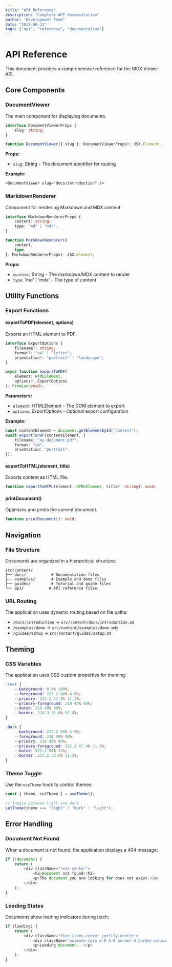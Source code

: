```yaml
---
title: "API Reference"
description: "Complete API documentation"
author: "Development Team"
date: "2025-06-21"
tags: ["api", "reference", "documentation"]
---
```


# API Reference

This document provides a comprehensive reference for the MDX Viewer API.

## Core Components

### DocumentViewer

The main component for displaying documents.

```typescript
interface DocumentViewerProps {
    slug: string;
}

function DocumentViewer({ slug }: DocumentViewerProps): JSX.Element;
```

**Props:**

-   `slug`: String - The document identifier for routing

**Example:**

```tsx
<DocumentViewer slug="docs/introduction" />
```

### MarkdownRenderer

Component for rendering Markdown and MDX content.

```typescript
interface MarkdownRendererProps {
    content: string;
    type: "md" | "mdx";
}

function MarkdownRenderer({
    content,
    type,
}: MarkdownRendererProps): JSX.Element;
```

**Props:**

-   `content`: String - The markdown/MDX content to render
-   `type`: 'md' | 'mdx' - The type of content

## Utility Functions

### Export Functions

#### exportToPDF(element, options)

Exports an HTML element to PDF.

```typescript
interface ExportOptions {
    filename?: string;
    format?: "a4" | "letter";
    orientation?: "portrait" | "landscape";
}

async function exportToPDF(
    element: HTMLElement,
    options?: ExportOptions
): Promise<void>;
```

**Parameters:**

-   `element`: HTMLElement - The DOM element to export
-   `options`: ExportOptions - Optional export configuration

**Example:**

```typescript
const contentElement = document.getElementById("content");
await exportToPDF(contentElement, {
    filename: "my-document.pdf",
    format: "a4",
    orientation: "portrait",
});
```

#### exportToHTML(element, title)

Exports content as HTML file.

```typescript
function exportToHTML(element: HTMLElement, title?: string): void;
```

#### printDocument()

Optimizes and prints the current document.

```typescript
function printDocument(): void;
```

## Navigation

### File Structure

Documents are organized in a hierarchical structure:

```
src/content/
├── docs/           # Documentation files
├── examples/       # Example and demo files
├── guides/         # Tutorial and guide files
└── api/           # API reference files
```

### URL Routing

The application uses dynamic routing based on file paths:

-   `/docs/introduction` → `src/content/docs/introduction.md`
-   `/examples/demo` → `src/content/examples/demo.mdx`
-   `/guides/setup` → `src/content/guides/setup.md`

## Theming

### CSS Variables

The application uses CSS custom properties for theming:

```css
:root {
    --background: 0 0% 100%;
    --foreground: 222.2 84% 4.9%;
    --primary: 222.2 47.4% 11.2%;
    --primary-foreground: 210 40% 98%;
    --muted: 210 40% 96%;
    --border: 214.3 31.8% 91.4%;
}

.dark {
    --background: 222.2 84% 4.9%;
    --foreground: 210 40% 98%;
    --primary: 210 40% 98%;
    --primary-foreground: 222.2 47.4% 11.2%;
    --muted: 222.2 84% 11%;
    --border: 217.2 32.6% 17.5%;
}
```

### Theme Toggle

Use the `useTheme` hook to control themes:

```typescript
const { theme, setTheme } = useTheme();

// Toggle between light and dark
setTheme(theme === "light" ? "dark" : "light");
```

## Error Handling

### Document Not Found

When a document is not found, the application displays a 404 message:

```typescript
if (!document) {
    return (
        <div className="text-center">
            <h2>Document not found</h2>
            <p>The document you are looking for does not exist.</p>
        </div>
    );
}
```

### Loading States

Documents show loading indicators during fetch:

```typescript
if (loading) {
    return (
        <div className="flex items-center justify-center">
            <div className="animate-spin w-8 h-8 border-4 border-primary"></div>
            <p>Loading document...</p>
        </div>
    );
}
```

